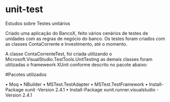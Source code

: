 # unit-test
Estudos sobre Testes unitários

Criado uma aplicação do BancoX, feito vários cenários de testes de unidades com as regras de negócio do banco.
Os testes foram criados com as classes ContaCorrente e Investimento, até o momento.

A classe ContaCorrenteTest, foi criada utilizando o Microsoft.VisualStudio.TestTools.UnitTesting as demais classes foram utilizadas o frameweork  XUnit conforme descrito no pacote abaixo:

#Pacotes utilizados

• Moq
• NBuilder
• MSTest.TestAdapter
• MSTest.TestFramework
• Install-Package xunit -Version 2.4.1
• Install-Package xunit.runner.visualstudio -Version 2.4.1
